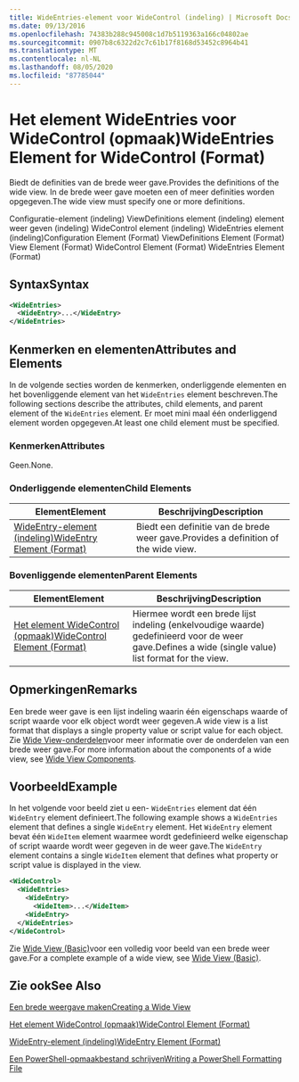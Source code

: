 ```yaml
---
title: WideEntries-element voor WideControl (indeling) | Microsoft Docs
ms.date: 09/13/2016
ms.openlocfilehash: 74383b288c945008c1d7b5119363a166c04802ae
ms.sourcegitcommit: 0907b8c6322d2c7c61b17f8168d53452c8964b41
ms.translationtype: MT
ms.contentlocale: nl-NL
ms.lasthandoff: 08/05/2020
ms.locfileid: "87785044"
---
```

# <a name="wideentries-element-for-widecontrol-format"></a><span data-ttu-id="9ec90-102">Het element WideEntries voor WideControl (opmaak)</span><span class="sxs-lookup"><span data-stu-id="9ec90-102">WideEntries Element for WideControl (Format)</span></span>

<span data-ttu-id="9ec90-103">Biedt de definities van de brede weer gave.</span><span class="sxs-lookup"><span data-stu-id="9ec90-103">Provides the definitions of the wide view.</span></span> <span data-ttu-id="9ec90-104">In de brede weer gave moeten een of meer definities worden opgegeven.</span><span class="sxs-lookup"><span data-stu-id="9ec90-104">The wide view must specify one or more definitions.</span></span>

<span data-ttu-id="9ec90-105">Configuratie-element (indeling) ViewDefinitions element (indeling) element weer geven (indeling) WideControl element (indeling) WideEntries element (indeling)</span><span class="sxs-lookup"><span data-stu-id="9ec90-105">Configuration Element (Format) ViewDefinitions Element (Format) View Element (Format) WideControl Element (Format) WideEntries Element (Format)</span></span>

## <a name="syntax"></a><span data-ttu-id="9ec90-106">Syntax</span><span class="sxs-lookup"><span data-stu-id="9ec90-106">Syntax</span></span>

```xml
<WideEntries>
  <WideEntry>...</WideEntry>
</WideEntries>

```

## <a name="attributes-and-elements"></a><span data-ttu-id="9ec90-107">Kenmerken en elementen</span><span class="sxs-lookup"><span data-stu-id="9ec90-107">Attributes and Elements</span></span>

<span data-ttu-id="9ec90-108">In de volgende secties worden de kenmerken, onderliggende elementen en het bovenliggende element van het `WideEntries` element beschreven.</span><span class="sxs-lookup"><span data-stu-id="9ec90-108">The following sections describe the attributes, child elements, and parent element of the `WideEntries` element.</span></span> <span data-ttu-id="9ec90-109">Er moet mini maal één onderliggend element worden opgegeven.</span><span class="sxs-lookup"><span data-stu-id="9ec90-109">At least one child element must be specified.</span></span>

### <a name="attributes"></a><span data-ttu-id="9ec90-110">Kenmerken</span><span class="sxs-lookup"><span data-stu-id="9ec90-110">Attributes</span></span>

<span data-ttu-id="9ec90-111">Geen.</span><span class="sxs-lookup"><span data-stu-id="9ec90-111">None.</span></span>

### <a name="child-elements"></a><span data-ttu-id="9ec90-112">Onderliggende elementen</span><span class="sxs-lookup"><span data-stu-id="9ec90-112">Child Elements</span></span>

|<span data-ttu-id="9ec90-113">Element</span><span class="sxs-lookup"><span data-stu-id="9ec90-113">Element</span></span>|<span data-ttu-id="9ec90-114">Beschrijving</span><span class="sxs-lookup"><span data-stu-id="9ec90-114">Description</span></span>|
|-------------|-----------------|
|[<span data-ttu-id="9ec90-115">WideEntry-element (indeling)</span><span class="sxs-lookup"><span data-stu-id="9ec90-115">WideEntry Element (Format)</span></span>](./wideentry-element-for-widecontrol-format.md)|<span data-ttu-id="9ec90-116">Biedt een definitie van de brede weer gave.</span><span class="sxs-lookup"><span data-stu-id="9ec90-116">Provides a definition of the wide view.</span></span>|

### <a name="parent-elements"></a><span data-ttu-id="9ec90-117">Bovenliggende elementen</span><span class="sxs-lookup"><span data-stu-id="9ec90-117">Parent Elements</span></span>

|<span data-ttu-id="9ec90-118">Element</span><span class="sxs-lookup"><span data-stu-id="9ec90-118">Element</span></span>|<span data-ttu-id="9ec90-119">Beschrijving</span><span class="sxs-lookup"><span data-stu-id="9ec90-119">Description</span></span>|
|-------------|-----------------|
|[<span data-ttu-id="9ec90-120">Het element WideControl (opmaak)</span><span class="sxs-lookup"><span data-stu-id="9ec90-120">WideControl Element (Format)</span></span>](./widecontrol-element-format.md)|<span data-ttu-id="9ec90-121">Hiermee wordt een brede lijst indeling (enkelvoudige waarde) gedefinieerd voor de weer gave.</span><span class="sxs-lookup"><span data-stu-id="9ec90-121">Defines a wide (single value) list format for the view.</span></span>|

## <a name="remarks"></a><span data-ttu-id="9ec90-122">Opmerkingen</span><span class="sxs-lookup"><span data-stu-id="9ec90-122">Remarks</span></span>

<span data-ttu-id="9ec90-123">Een brede weer gave is een lijst indeling waarin één eigenschaps waarde of script waarde voor elk object wordt weer gegeven.</span><span class="sxs-lookup"><span data-stu-id="9ec90-123">A wide view is a list format that displays a single property value or script value for each object.</span></span> <span data-ttu-id="9ec90-124">Zie [Wide View-onderdelen](./creating-a-wide-view.md)voor meer informatie over de onderdelen van een brede weer gave.</span><span class="sxs-lookup"><span data-stu-id="9ec90-124">For more information about the components of a wide view, see [Wide View Components](./creating-a-wide-view.md).</span></span>

## <a name="example"></a><span data-ttu-id="9ec90-125">Voorbeeld</span><span class="sxs-lookup"><span data-stu-id="9ec90-125">Example</span></span>

<span data-ttu-id="9ec90-126">In het volgende voor beeld ziet u een- `WideEntries` element dat één `WideEntry` element definieert.</span><span class="sxs-lookup"><span data-stu-id="9ec90-126">The following example shows a `WideEntries` element that defines a single `WideEntry` element.</span></span> <span data-ttu-id="9ec90-127">Het `WideEntry` element bevat één `WideItem` element waarmee wordt gedefinieerd welke eigenschap of script waarde wordt weer gegeven in de weer gave.</span><span class="sxs-lookup"><span data-stu-id="9ec90-127">The `WideEntry` element contains a single `WideItem` element that defines what property or script value is displayed in the view.</span></span>

```xml
<WideControl>
  <WideEntries>
    <WideEntry>
      <WideItem>...</WideItem>
    <WideEntry>
  </WideEntries>
</WideControl>
```

<span data-ttu-id="9ec90-128">Zie [Wide View (Basic)](./wide-view-basic.md)voor een volledig voor beeld van een brede weer gave.</span><span class="sxs-lookup"><span data-stu-id="9ec90-128">For a complete example of a wide view, see [Wide View (Basic)](./wide-view-basic.md).</span></span>

## <a name="see-also"></a><span data-ttu-id="9ec90-129">Zie ook</span><span class="sxs-lookup"><span data-stu-id="9ec90-129">See Also</span></span>

[<span data-ttu-id="9ec90-130">Een brede weergave maken</span><span class="sxs-lookup"><span data-stu-id="9ec90-130">Creating a Wide View</span></span>](./creating-a-wide-view.md)

[<span data-ttu-id="9ec90-131">Het element WideControl (opmaak)</span><span class="sxs-lookup"><span data-stu-id="9ec90-131">WideControl Element (Format)</span></span>](./widecontrol-element-format.md)

[<span data-ttu-id="9ec90-132">WideEntry-element (indeling)</span><span class="sxs-lookup"><span data-stu-id="9ec90-132">WideEntry Element (Format)</span></span>](./wideentry-element-for-widecontrol-format.md)

[<span data-ttu-id="9ec90-133">Een PowerShell-opmaakbestand schrijven</span><span class="sxs-lookup"><span data-stu-id="9ec90-133">Writing a PowerShell Formatting File</span></span>](./writing-a-powershell-formatting-file.md)
